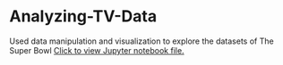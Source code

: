# Analyzing-TV-Data
Used data manipulation and visualization to explore the datasets of The Super Bowl 
[Click to view Jupyter notebook file.](notebook.ipynb)
